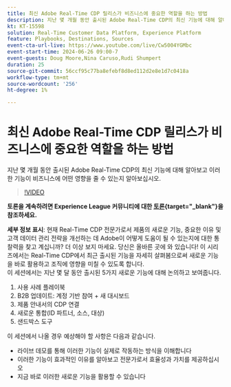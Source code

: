 ```yaml
---
title: 최신 Adobe Real-Time CDP 릴리스가 비즈니스에 중요한 역할을 하는 방법
description: 지난 몇 개월 동안 출시된 Adobe Real-Time CDP의 최신 기능에 대해 알아보고 이러한 기능이 비즈니스에 어떤 영향을 줄 수 있는지 알아보십시오.
kt: KT-15598
solution: Real-Time Customer Data Platform, Experience Platform
feature: Playbooks, Destinations, Sources
event-cta-url-live: https://www.youtube.com/live/Cw5004YGMbc
event-start-time: 2024-06-26 09:00-7
event-guests: Doug Moore,Nina Caruso,Rudi Shumpert
duration: 25
source-git-commit: 56ccf95c77ba8efebf8d8ed112d2e8e1d7c0418a
workflow-type: tm+mt
source-wordcount: '256'
ht-degree: 1%

---
```


# 최신 Adobe Real-Time CDP 릴리스가 비즈니스에 중요한 역할을 하는 방법

지난 몇 개월 동안 출시된 Adobe Real-Time CDP의 최신 기능에 대해 알아보고 이러한 기능이 비즈니스에 어떤 영향을 줄 수 있는지 알아보십시오.

>[!VIDEO](https://video.tv.adobe.com/v/3430515/?quality=12&learn=on)

**토론을 계속하려면 Experience League 커뮤니티에 대한 [토론](https://experienceleaguecommunities.adobe.com/t5/real-time-customer-data-platform/experience-league-live-post-session-discussion-how-the-latest/m-p/685150?profile.language=ko#M67){target="_blank"}을 참조하세요.**

**세부 정보 표시**: 현재 Real-Time CDP 전문가로서 제품의 새로운 기능, 중요한 이유 및 고객 데이터 관리 전략을 개선하는 데 Adobe이 어떻게 도움이 될 수 있는지에 대한 통찰력을 찾고 계십니까? 더 이상 보지 마세요. 당신은 올바른 곳에 와 있습니다! 이 시리즈에서는 Real-Time CDP에서 최근 출시된 기능을 자세히 살펴봄으로써 새로운 기능을 바로 활용하고 조직에 영향을 미칠 수 있도록 합니다.\
이 세션에서는 지난 몇 달 동안 출시된 5가지 새로운 기능에 대해 논의하고 보여줍니다.

1. 사용 사례 플레이북
1. B2B 업데이트: 계정 기반 참여 + 새 대시보드
1. 제품 안내서의 CDP 연결
1. 새로운 통합(ID 파트너, 소스, 대상)
1. 샌드박스 도구

이 세션에서 나올 경우 예상해야 할 사항은 다음과 같습니다.

* 라이브 데모를 통해 이러한 기능이 실제로 작동하는 방식을 이해합니다
* 이러한 기능이 효과적인 이유를 알아보고 전문가로서 효율성과 가치를 제공하십시오
* 지금 바로 이러한 새로운 기능을 활용할 수 있습니다